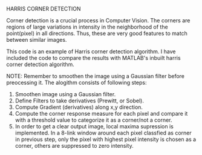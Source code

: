 HARRIS CORNER DETECTION

Corner detection is a crucial process in Computer Vision. The corners are regions of large variations in intensity in the neighborhood of the point(pixel) in all directions. Thus, these are very good features to match between similar images.

This code is an example of Harris corner detection algorithm. I have included the code to compare the results with MATLAB's inbuilt harris corner detection algorithm.

NOTE: Remember to smoothen the image using a Gaussian filter before preocessing it.
The alogithm consists of following steps:
1. Smoothen image using a Gaussian filter.
2. Define Filters to take derivatives (Prewitt, or Sobel).
3. Compute Gradient (derivatives) along x,y direction.
4. Compute the corner response measure for each pixel and compare it with a threshold value to categorize it as a corner/not a corner.
5. In order to get a clear output image, local maxima supression is implemented. In a 8-link window around each pixel classfied as corner in previous step, only the pixel with highest pixel intensity is chosen as a corner, others are suppressed to zero intensity.




